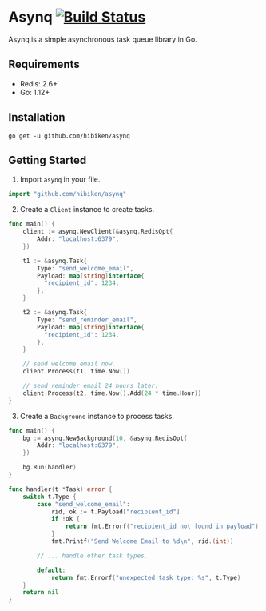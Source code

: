 # Asynq&nbsp;[![Build Status](https://travis-ci.com/hibiken/asynq.svg?token=paqzfpSkF4p23s5Ux39b&branch=master)](https://travis-ci.com/hibiken/asynq)

Asynq is a simple asynchronous task queue library in Go.

## Requirements

- Redis: 2.6+
- Go: 1.12+

## Installation

```
go get -u github.com/hibiken/asynq
```

## Getting Started

1. Import `asynq` in your file.

```go
import "github.com/hibiken/asynq"
```

2. Create a `Client` instance to create tasks.

```go
func main() {
    client := asynq.NewClient(&asynq.RedisOpt{
        Addr: "localhost:6379",
    })

    t1 := &asynq.Task{
        Type: "send_welcome_email",
        Payload: map[string]interface{
          "recipient_id": 1234,
        },
    }

    t2 := &asynq.Task{
        Type: "send_reminder_email",
        Payload: map[string]interface{
          "recipient_id": 1234,
        },
    }

    // send welcome email now.
    client.Process(t1, time.Now())

    // send reminder email 24 hours later.
    client.Process(t2, time.Now().Add(24 * time.Hour))
}
```

3. Create a `Background` instance to process tasks.

```go
func main() {
    bg := asynq.NewBackground(10, &asynq.RedisOpt{
        Addr: "localhost:6379",
    })

    bg.Run(handler)
}

func handler(t *Task) error {
    switch t.Type {
        case "send_welcome_email":
            rid, ok := t.Payload["recipient_id"]
            if !ok {
                return fmt.Errorf("recipient_id not found in payload")
            }
            fmt.Printf("Send Welcome Email to %d\n", rid.(int))

        // ... handle other task types.

        default:
            return fmt.Errorf("unexpected task type: %s", t.Type)
    }
    return nil
}
```
